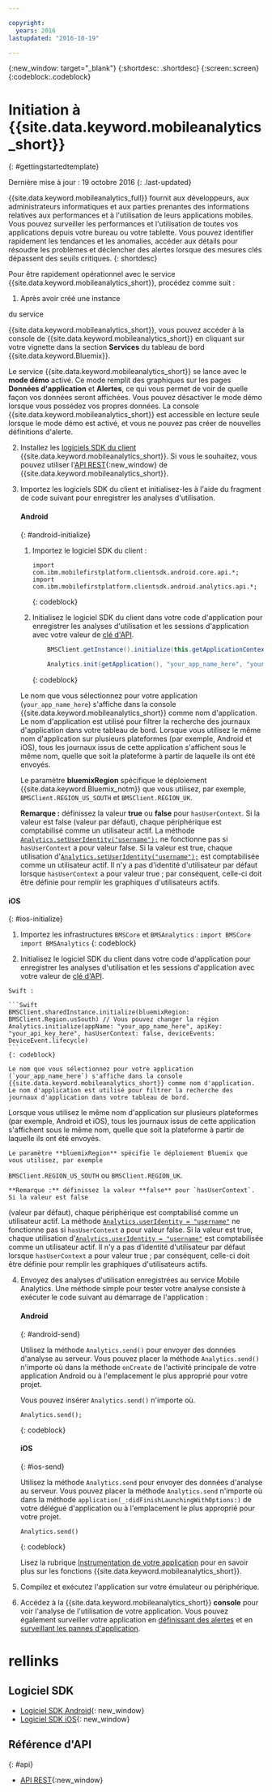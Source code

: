 ```yaml
---

copyright:
  years: 2016
lastupdated: "2016-10-19"

---
```

{:new_window: target="_blank"}
{:shortdesc: .shortdesc}
{:screen:.screen}
{:codeblock:.codeblock}

# Initiation à {{site.data.keyword.mobileanalytics_short}}
{: #gettingstartedtemplate}


Dernière mise à jour : 19 octobre 2016
{: .last-updated}

{{site.data.keyword.mobileanalytics_full}} fournit aux développeurs, aux administrateurs informatiques et aux parties prenantes des informations relatives aux performances et à l'utilisation de leurs applications mobiles. Vous pouvez surveiller les performances et l'utilisation de toutes vos applications depuis votre bureau ou votre tablette. Vous pouvez identifier rapidement les tendances et les anomalies, accéder aux détails pour résoudre les problèmes et déclencher des alertes lorsque des mesures clés dépassent des seuils critiques. 
{: shortdesc}

Pour être rapidement opérationnel avec le service {{site.data.keyword.mobileanalytics_short}}, procédez comme suit :

1. Après avoir créé une instance
<!--[create an instance](https://console.{DomainName}/docs/services/reqnsi.html#req_instance)-->du service
{{site.data.keyword.mobileanalytics_short}}, vous pouvez accéder à la console de {{site.data.keyword.mobileanalytics_short}}
en cliquant sur votre vignette dans la section **Services** du tableau de bord {{site.data.keyword.Bluemix}}.

 Le service {{site.data.keyword.mobileanalytics_short}} se lance avec le **mode démo** activé. Ce mode remplit des graphiques sur les pages **Données d'application** et **Alertes**, ce qui vous permet de voir de quelle façon vos données seront affichées. Vous pouvez désactiver le mode démo lorsque vous possédez vos propres données. La console {{site.data.keyword.mobileanalytics_short}} est accessible en lecture seule lorsque le mode démo est activé, et vous ne pouvez pas créer de nouvelles définitions d'alerte. 

2. Installez les [logiciels SDK du client](install-client-sdk.html) {{site.data.keyword.mobileanalytics_short}}. Si vous le
souhaitez, vous pouvez utiliser l'[API REST](https://mobile-analytics-dashboard.{DomainName}/analytics-service/){:new_window} de {{site.data.keyword.mobileanalytics_short}}.

3. Importez les logiciels SDK du client et initialisez-les à l'aide du fragment de code suivant pour enregistrer les analyses d'utilisation.

	#### Android
	{: #android-initialize}
	1. Importez le logiciel SDK du client :

		```
		import com.ibm.mobilefirstplatform.clientsdk.android.core.api.*;
		import com.ibm.mobilefirstplatform.clientsdk.android.analytics.api.*;
		```
		{: codeblock}
		
	2. Initialisez le logiciel SDK du client dans votre code d'application pour enregistrer les analyses d'utilisation et les sessions d'application
avec votre valeur de [clé d'API](sdk.html#analytics-clientkey).

		```Java
			BMSClient.getInstance().initialize(this.getApplicationContext(), BMSClient.REGION_US_SOUTH); // Vous pouvez changer la région
			
			Analytics.init(getApplication(), "your_app_name_here", "your_api_key_here", hasUserContext, Analytics.DeviceEvent.LIFECYCLE);
		```
		{: codeblock}
		
    Le nom que vous sélectionnez pour votre application (`your_app_name_here`) s'affiche dans la console {{site.data.keyword.mobileanalytics_short}} comme nom d'application. Le nom d'application est utilisé pour filtrer la recherche des journaux d'application dans votre tableau de bord.
Lorsque vous utilisez le même nom d'application sur plusieurs plateformes (par exemple, Android et iOS), tous les journaux issus de cette application s'affichent sous le même nom, quelle que soit la plateforme à partir de laquelle ils ont été envoyés.
    
    Le paramètre **bluemixRegion** spécifique le déploiement {{site.data.keyword.Bluemix_notm}} que vous utilisez, par exemple, `BMSClient.REGION_US_SOUTH` et `BMSClient.REGION_UK`. 
    <!-- , or `BMSClient.REGION_SYDNEY`.-->
    
    **Remarque :** définissez la valeur **true** ou **false** pour `hasUserContext`. Si la valeur est false
(valeur par défaut), chaque périphérique est comptabilisé comme un utilisateur actif. La méthode
[`Analytics.setUserIdentity("username");`](sdk.html#android-tracking-users) ne fonctionne pas si
`hasUserContext` a pour valeur false. Si la valeur est true, chaque utilisation d'[`Analytics.setUserIdentity("username");`](sdk.html#android-tracking-users) est comptabilisée comme un utilisateur
actif. Il n'y a pas d'identité d'utilisateur par défaut lorsque `hasUserContext` a pour valeur true ; par conséquent, celle-ci doit être définie
pour remplir les graphiques d'utilisateurs actifs.

  #### iOS
  {: #ios-initialize}
  
  1. Importez les infrastructures `BMSCore` et `BMSAnalytics` :
	```
	import BMSCore
    import BMSAnalytics
	```
	{: codeblock}
    
  2. Initialisez le logiciel SDK du client dans votre code d'application pour enregistrer les analyses d'utilisation et les sessions d'application
avec votre valeur de [clé d'API](sdk.html#analytics-clientkey).
 
	Swift :
	
	```Swift
	BMSClient.sharedInstance.initialize(bluemixRegion: BMSClient.Region.usSouth) // Vous pouvez changer la région
	Analytics.initialize(appName: "your_app_name_here", apiKey: "your_api_key_here", hasUserContext: false, deviceEvents: DeviceEvent.lifecycle)	
	```
	{: codeblock}
		
	Le nom que vous sélectionnez pour votre application (`your_app_name_here`) s'affiche dans la console {{site.data.keyword.mobileanalytics_short}} comme nom d'application. Le nom d'application est utilisé pour filtrer la recherche des journaux d'application dans votre tableau de bord.
Lorsque vous utilisez le même nom d'application sur plusieurs plateformes (par exemple, Android et iOS), tous les journaux issus de cette application s'affichent sous le même nom, quelle que soit la plateforme à partir de laquelle ils ont été envoyés.
	
	Le paramètre **bluemixRegion** spécifie le déploiement Bluemix que vous utilisez, par exemple
`BMSClient.REGION_US_SOUTH` ou `BMSClient.REGION_UK`.
	<!-- , or `BMSClient.REGION_SYDNEY`. -->
	
	**Remarque :** définissez la valeur **false** pour `hasUserContext`. Si la valeur est false
(valeur par défaut), chaque périphérique est comptabilisé comme un utilisateur actif. La méthode [`Analytics.userIdentity = "username"`](sdk.html#ios-tracking-users) ne fonctionne pas si `hasUserContext` a pour valeur false. Si la valeur est true, chaque utilisation d'[`Analytics.userIdentity = "username"`](sdk.html#ios-tracking-users) est comptabilisée comme un utilisateur actif. Il n'y a pas d'identité d'utilisateur par défaut lorsque `hasUserContext` a pour valeur true ; par conséquent, celle-ci doit être définie
pour remplir les graphiques d'utilisateurs actifs.

4. Envoyez des analyses d'utilisation enregistrées au service Mobile Analytics. Une méthode simple pour tester votre analyse consiste à exécuter le code suivant au démarrage de l'application :

	#### Android
	{: #android-send}

	Utilisez la méthode `Analytics.send()` pour envoyer des données d'analyse au serveur. Vous pouvez placer la méthode `Analytics.send()` n'importe où dans la méthode `onCreate` de l'activité principale de votre application Android ou à l'emplacement le plus approprié pour votre projet.  
	
	Vous pouvez insérer `Analytics.send()` n'importe où. 

	```
	Analytics.send();
	```
	{: codeblock}

	#### iOS
	{: #ios-send}

	Utilisez la méthode `Analytics.send` pour envoyer des données d'analyse au serveur. Vous pouvez placer la méthode `Analytics.send` n'importe où dans la méthode `application(_:didFinishLaunchingWithOptions:)` de votre délégué d'application ou à l'emplacement le plus approprié pour votre projet.  

	```
	Analytics.send()
	```
	{: codeblock}

	Lisez la rubrique [Instrumentation de votre application](sdk.html) pour en savoir plus sur les fonctions {{site.data.keyword.mobileanalytics_short}}.
5. Compilez et exécutez l'application sur votre émulateur ou périphérique.

6. Accédez à la {{site.data.keyword.mobileanalytics_short}} **console** pour voir l'analyse de l'utilisation de votre application. Vous pouvez également surveiller votre application en <!--[creating custom charts](app-monitoring.html#custom-charts),-->[définissant des alertes](app-monitoring.html#alerts) et en [surveillant les pannes d'application](app-monitoring.html#monitor-app-crash).


# rellinks

## Logiciel SDK
* [Logiciel SDK Android](https://github.com/ibm-bluemix-mobile-services/bms-clientsdk-android-analytics){: new_window}  
* [Logiciel SDK iOS](https://github.com/ibm-bluemix-mobile-services/bms-clientsdk-swift-analytics){: new_window}

## Référence d'API
{: #api}
* [API REST](https://mobile-analytics-dashboard.{DomainName}/analytics-service/){:new_window}
